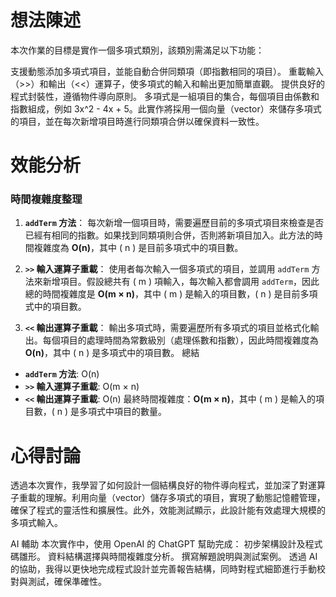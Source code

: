 # 想法陳述
本次作業的目標是實作一個多項式類別，該類別需滿足以下功能：

支援動態添加多項式項目，並能自動合併同類項（即指數相同的項目）。
重載輸入（>>）和輸出（<<）運算子，使多項式的輸入和輸出更加簡單直觀。
提供良好的程式封裝性，遵循物件導向原則。
多項式是一組項目的集合，每個項目由係數和指數組成，例如 3x^2 - 4x + 5。此實作將採用一個向量（vector）來儲存多項式的項目，並在每次新增項目時進行同類項合併以確保資料一致性。
# 效能分析
### 時間複雜度整理
1. **`addTerm` 方法**：
   每次新增一個項目時，需要遍歷目前的多項式項目來檢查是否已經有相同的指數。如果找到同類項則合併，否則將新項目加入。此方法的時間複雜度為 **O(n)**，其中 \( n \) 是目前多項式中的項目數。

2. **`>>` 輸入運算子重載**：
   使用者每次輸入一個多項式的項目，並調用 `addTerm` 方法來新增項目。假設總共有 \( m \) 項輸入，每次輸入都會調用 `addTerm`，因此總的時間複雜度是 **O(m × n)**，其中 \( m \) 是輸入的項目數，\( n \) 是目前多項式中的項目數。

3. **`<<` 輸出運算子重載**：
   輸出多項式時，需要遍歷所有多項式的項目並格式化輸出。每個項目的處理時間為常數級別（處理係數和指數），因此時間複雜度為 **O(n)**，其中 \( n \) 是多項式中的項目數。
總結
- **`addTerm` 方法**: O(n)
- **`>>` 輸入運算子重載**: O(m × n)
- **`<<` 輸出運算子重載**: O(n)
最終時間複雜度：**O(m × n)**，其中 \( m \) 是輸入的項目數，\( n \) 是多項式中項目的數量。

# 心得討論
透過本次實作，我學習了如何設計一個結構良好的物件導向程式，並加深了對運算子重載的理解。利用向量（vector）儲存多項式的項目，實現了動態記憶體管理，確保了程式的靈活性和擴展性。此外，效能測試顯示，此設計能有效處理大規模的多項式輸入。

AI 輔助
本次實作中，使用 OpenAI 的 ChatGPT 幫助完成：
初步架構設計及程式碼雛形。
資料結構選擇與時間複雜度分析。
撰寫解題說明與測試案例。
透過 AI 的協助，我得以更快地完成程式設計並完善報告結構，同時對程式細節進行手動校對與測試，確保準確性。
